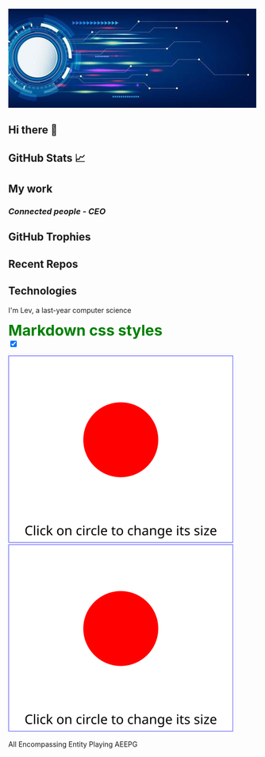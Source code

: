 ![My Banna](assets/aaa.jpg)

## Hi there 👋

## GitHub Stats &#x1f4c8;

## My work
### *Connected people - CEO*

## GitHub Trophies

## Recent Repos

## Technologies

I'm Lev, a last-year computer science

<script src="https://kit.fontawesome.com/b878cb16a7.js" crossorigin="anonymous"></script>
<style>
.green {
    color: green;
    font-weight:700;
    font-size: 30px;
}
/* Rounded sliders */
.slider.round {
  border-radius: 34px;
}

.slider.round:before {
  border-radius: 50%;
}
</style>

<div class="green">
    Markdown css styles
</div>
<label class="switch">
  <input type="checkbox" checked>
  <span class="slider round"></span>
</label>

![MySVG](./assets/ball.svg)
![MySVG](./assets/script01.svg)

All Encompassing Entity Playing
AEEPG
<!--
**LevDoesCode/levdoescode** is a ✨ _special_ ✨ repository because its `README.md` (this file) appears on your GitHub profile.

Here are some ideas to get you started:

- 🔭 I’m currently working on ...
- 🌱 I’m currently learning ...
- 👯 I’m looking to collaborate on ...
- 🤔 I’m looking for help with ...
- 💬 Ask me about ...
- 📫 How to reach me: ...
- 😄 Pronouns: ...
- ⚡ Fun fact: ...
-->
